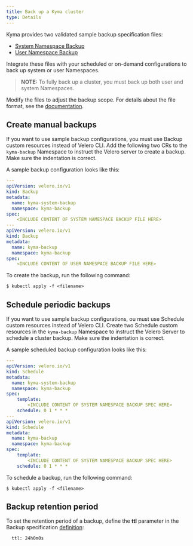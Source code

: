 ```yaml
---
title: Back up a Kyma cluster
type: Details
---
```

Kyma provides two validated sample backup specification files:

- [System Namespace Backup](./assets/system-backup.yaml)
- [User Namespace Backup](./assets/all-backup.yaml)


Integrate these files with your scheduled or on-demand configurations to back up system or user Namespaces. 

>**NOTE:** To fully back up a cluster, you must back up both user and system Namespaces. 

Modify the files to adjust the backup scope. For details about the file format, see the [documentation](https://velero.io/docs/v1.0.0/output-file-format/).

## Create manual backups

If you want to use sample backup configurations, you must use Backup custom resources instead of Velero CLI. Add the following two CRs to the `kyma-backup` Namespace to instruct the Velero server to create a backup. Make sure the indentation is correct.

A sample backup configuration looks like this:

```yaml
---
apiVersion: velero.io/v1
kind: Backup
metadata:
  name: kyma-system-backup
  namespace: kyma-backup
spec:
    <INCLUDE CONTENT OF SYSTEM NAMESPACE BACKUP FILE HERE>
---
apiVersion: velero.io/v1
kind: Backup
metadata:
  name: kyma-backup
  namespace: kyma-backup
spec:
    <INCLUDE CONTENT OF USER NAMESPACE BACKUP FILE HERE>
```

To create the backup, run the following command:

```$ kubectl apply -f <filename>```

## Schedule periodic backups

If you want to use sample backup configurations, ou must use Schedule custom resources instead of Velero CLI. Create two Schedule custom resources in the `kyma-backup` Namespace to instruct the Velero Server to schedule a cluster backup. Make sure the indentation is correct.

A sample scheduled backup configuration looks like this:

```yaml
---
apiVersion: velero.io/v1
kind: Schedule
metadata:
  name: kyma-system-backup
  namespace: kyma-backup
spec:
    template:
        <INCLUDE CONTENT OF SYSTEM NAMESPACE BACKUP SPEC HERE>
    schedule: 0 1 * * *
---
apiVersion: velero.io/v1
kind: Schedule
metadata:
  name: kyma-backup
  namespace: kyma-backup
spec:
    template:
        <INCLUDE CONTENT OF SYSTEM NAMESPACE BACKUP SPEC HERE>
    schedule: 0 1 * * *
```

To schedule a backup, run the following command:

```$ kubectl apply -f <filename>```

## Backup retention period

To set the retention period of a backup, define the **ttl** parameter in the Backup specification [definition](https://velero.io/docs/v1.0.0/output-file-format/):

```  The amount of time before this backup is eligible for garbage collection.
  ttl: 24h0m0s 
  ```
